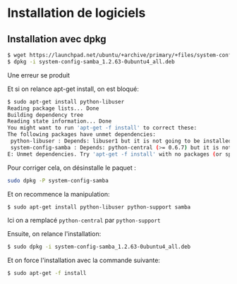 # Installation de logiciels

## Installation avec dpkg


```bash
$ wget https://launchpad.net/ubuntu/+archive/primary/+files/system-config-samba_1.2.63-0ubuntu4_all.deb
$ dpkg -i system-config-samba_1.2.63-0ubuntu4_all.deb

```

Une erreur se produit

Et si on relance apt-get install, on est bloqué:

```bash
$ sudo apt-get install python-libuser
Reading package lists... Done
Building dependency tree       
Reading state information... Done
You might want to run 'apt-get -f install' to correct these:
The following packages have unmet dependencies:
 python-libuser : Depends: libuser1 but it is not going to be installed
 system-config-samba : Depends: python-central (>= 0.6.7) but it is not installable
E: Unmet dependencies. Try 'apt-get -f install' with no packages (or specify a solution).
```

Pour corriger cela, on désinstalle le paquet :

```bash
sudo dpkg -P system-config-samba
```

Et on recommence la manipulation:
```bash
$ sudo apt-get install python-libuser python-support samba
```

Ici on a remplacé `python-central` par `python-support`

Ensuite, on relance l'installation:
```bash
$ sudo dpkg -i system-config-samba_1.2.63-0ubuntu4_all.deb
```

Et on force l'installation avec la commande suivante:
```bash
$ sudo apt-get -f install
```
